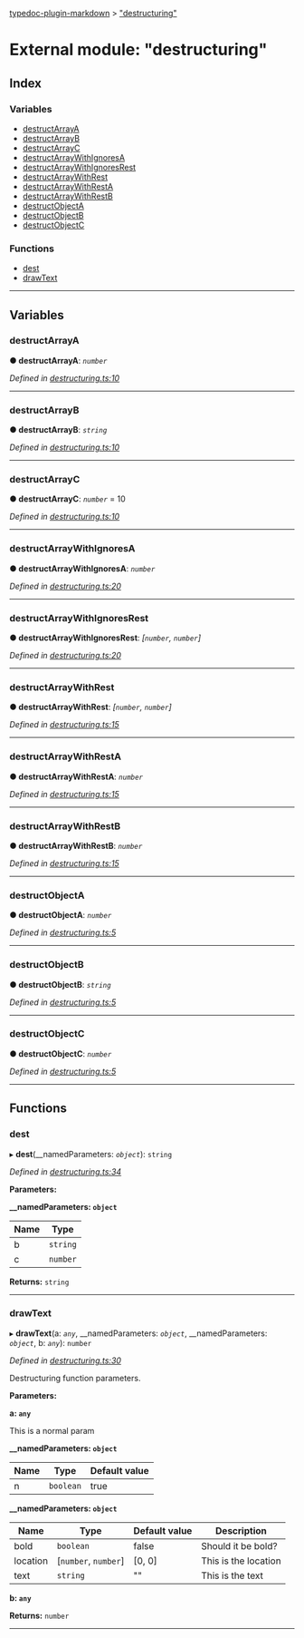 [typedoc-plugin-markdown](../README.md) > ["destructuring"](../modules/_destructuring_.md)

# External module: "destructuring"

## Index

### Variables

* [destructArrayA](_destructuring_.md#destructarraya)
* [destructArrayB](_destructuring_.md#destructarrayb)
* [destructArrayC](_destructuring_.md#destructarrayc)
* [destructArrayWithIgnoresA](_destructuring_.md#destructarraywithignoresa)
* [destructArrayWithIgnoresRest](_destructuring_.md#destructarraywithignoresrest)
* [destructArrayWithRest](_destructuring_.md#destructarraywithrest)
* [destructArrayWithRestA](_destructuring_.md#destructarraywithresta)
* [destructArrayWithRestB](_destructuring_.md#destructarraywithrestb)
* [destructObjectA](_destructuring_.md#destructobjecta)
* [destructObjectB](_destructuring_.md#destructobjectb)
* [destructObjectC](_destructuring_.md#destructobjectc)

### Functions

* [dest](_destructuring_.md#dest)
* [drawText](_destructuring_.md#drawtext)

---

## Variables

<a id="destructarraya"></a>

###  destructArrayA

**● destructArrayA**: *`number`*

*Defined in [destructuring.ts:10](https://github.com/tgreyuk/typedoc-plugin-markdown/blob/master/test/src/destructuring.ts#L10)*

___
<a id="destructarrayb"></a>

###  destructArrayB

**● destructArrayB**: *`string`*

*Defined in [destructuring.ts:10](https://github.com/tgreyuk/typedoc-plugin-markdown/blob/master/test/src/destructuring.ts#L10)*

___
<a id="destructarrayc"></a>

###  destructArrayC

**● destructArrayC**: *`number`* = 10

*Defined in [destructuring.ts:10](https://github.com/tgreyuk/typedoc-plugin-markdown/blob/master/test/src/destructuring.ts#L10)*

___
<a id="destructarraywithignoresa"></a>

###  destructArrayWithIgnoresA

**● destructArrayWithIgnoresA**: *`number`*

*Defined in [destructuring.ts:20](https://github.com/tgreyuk/typedoc-plugin-markdown/blob/master/test/src/destructuring.ts#L20)*

___
<a id="destructarraywithignoresrest"></a>

###  destructArrayWithIgnoresRest

**● destructArrayWithIgnoresRest**: *[`number`, `number`]*

*Defined in [destructuring.ts:20](https://github.com/tgreyuk/typedoc-plugin-markdown/blob/master/test/src/destructuring.ts#L20)*

___
<a id="destructarraywithrest"></a>

###  destructArrayWithRest

**● destructArrayWithRest**: *[`number`, `number`]*

*Defined in [destructuring.ts:15](https://github.com/tgreyuk/typedoc-plugin-markdown/blob/master/test/src/destructuring.ts#L15)*

___
<a id="destructarraywithresta"></a>

###  destructArrayWithRestA

**● destructArrayWithRestA**: *`number`*

*Defined in [destructuring.ts:15](https://github.com/tgreyuk/typedoc-plugin-markdown/blob/master/test/src/destructuring.ts#L15)*

___
<a id="destructarraywithrestb"></a>

###  destructArrayWithRestB

**● destructArrayWithRestB**: *`number`*

*Defined in [destructuring.ts:15](https://github.com/tgreyuk/typedoc-plugin-markdown/blob/master/test/src/destructuring.ts#L15)*

___
<a id="destructobjecta"></a>

###  destructObjectA

**● destructObjectA**: *`number`*

*Defined in [destructuring.ts:5](https://github.com/tgreyuk/typedoc-plugin-markdown/blob/master/test/src/destructuring.ts#L5)*

___
<a id="destructobjectb"></a>

###  destructObjectB

**● destructObjectB**: *`string`*

*Defined in [destructuring.ts:5](https://github.com/tgreyuk/typedoc-plugin-markdown/blob/master/test/src/destructuring.ts#L5)*

___
<a id="destructobjectc"></a>

###  destructObjectC

**● destructObjectC**: *`number`*

*Defined in [destructuring.ts:5](https://github.com/tgreyuk/typedoc-plugin-markdown/blob/master/test/src/destructuring.ts#L5)*

___

## Functions

<a id="dest"></a>

###  dest

▸ **dest**(__namedParameters: *`object`*): `string`

*Defined in [destructuring.ts:34](https://github.com/tgreyuk/typedoc-plugin-markdown/blob/master/test/src/destructuring.ts#L34)*

**Parameters:**

**__namedParameters: `object`**

| Name | Type |
| ------ | ------ |
| b | `string` |
| c | `number` |

**Returns:** `string`

___
<a id="drawtext"></a>

###  drawText

▸ **drawText**(a: *`any`*, __namedParameters: *`object`*, __namedParameters: *`object`*, b: *`any`*): `number`

*Defined in [destructuring.ts:30](https://github.com/tgreyuk/typedoc-plugin-markdown/blob/master/test/src/destructuring.ts#L30)*

Destructuring function parameters.

**Parameters:**

**a: `any`**

This is a normal param

**__namedParameters: `object`**

| Name | Type | Default value |
| ------ | ------ | ------ |
| n | `boolean` | true |

**__namedParameters: `object`**

| Name | Type | Default value | Description |
| ------ | ------ | ------ | ------ |
| bold | `boolean` | false |  Should it be bold? |
| location | [`number`, `number`] |  [0, 0] |  This is the location |
| text | `string` | &quot;&quot; |  This is the text |

**b: `any`**

**Returns:** `number`

___

